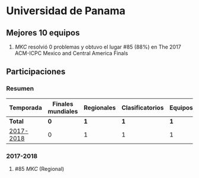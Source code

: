 ---
---

# Universidad de Panama

## Mejores 10 equipos

1. _MKC_ resolvió 0 problemas y obtuvo el lugar #85 (88%) en The 2017 ACM-ICPC Mexico and Central America Finals

## Participaciones

### Resumen

| Temporada | Finales mundiales | Regionales | Clasificatorios | Equipos |
| --- | --- | --- | --- | --- |
| **Total** | **0** | **1** | **1** | **1** |
| [2017-2018](#2017-2018) | 0 | 1 | 1 | 1 |

### 2017-2018

1. #85 _MKC_ (Regional)



